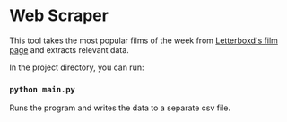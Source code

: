 # Web Scraper
This tool takes the most popular films of the week from [Letterboxd's film page](https://letterboxd.com/films/) and extracts relevant data.<br />

In the project directory, you can run:

### `python main.py`

Runs the program and writes the data to a separate csv file.